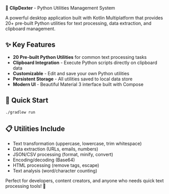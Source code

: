 🐍 **ClipDexter** - Python Utilities Management System

A powerful desktop application built with Kotlin Multiplatform that provides 20+ pre-built Python utilities for text processing, data extraction, and clipboard management.

## ✨ Key Features
- **20 Pre-built Python Utilities** for common text processing tasks
- **Clipboard Integration** - Execute Python scripts directly on clipboard data
- **Customizable** - Edit and save your own Python utilities
- **Persistent Storage** - All utilities saved to local data store
- **Modern UI** - Beautiful Material 3 interface built with Compose

## 🚀 Quick Start
```bash
./gradlew run
```

## 📋 Utilities Include
- Text transformation (uppercase, lowercase, trim whitespace)
- Data extraction (URLs, emails, numbers)
- JSON/CSV processing (format, minify, convert)
- Encoding/decoding (Base64)
- HTML processing (remove tags, escape)
- Text analysis (word/character counting)

Perfect for developers, content creators, and anyone who needs quick text processing tools! 🎯 